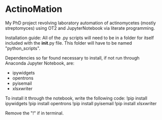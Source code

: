 # ActinoMation
My PhD project revolving laboratory automation of actinomycetes (mostly streptomyces) using OT2 and JupyterNotebook via literate programming.


Installation guide:
All of the .py scripts will need to be in a folder for itself included with the __init__.py file. This folder will have to be named "python_scripts".

Dependencies so far found necessary to install, if not run through Anaconda Jupyter Notebook, are:

- ipywidgets
- opentrons
- pyisemail
- xlsxwriter

To install it through the notebook, write the following code:
!pip install ipywidgets
!pip install opentrons
!pip install pyisemail
!pip install xlsxwriter

Remove the "!" if in terminal.
